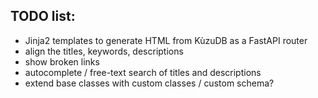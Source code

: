 
## TODO list:

  * Jinja2 templates to generate HTML from KùzuDB as a FastAPI router
  * align the titles, keywords, descriptions
  * show broken links
  * autocomplete / free-text search of titles and descriptions
  * extend base classes with custom classes / custom schema?
  
